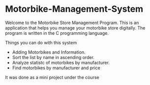 # Motorbike-Management-System
Welcome to the Motorbike Store Management Program. This is an application that helps you manage your motorbike store digitally. The program is written in the C programming language.

Things you can do with this system
- Adding Motorbikes and Information.
- Sort the list by name in ascending order.
- Analyze statistc of motorbikes by manufacturer.
- Find motorbikes by manufacturer and price

It was done as a mini project under the course
